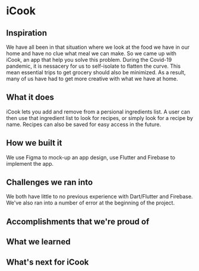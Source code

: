 # iCook

## Inspiration
We have all been in that situation where we look at the food we have in our home and have no clue what meal we can make. So we came up with iCook, an app that help you solve this problem. During the Covid-19 pandemic, it is nessacery for us to self-isolate to flatten the curve. This mean essential trips to get grocery should also be minimized. As a result, many of us have had to get more creative with what we have at home.

## What it does
iCook lets you add and remove from a persional ingredients list. A user can then use that ingredient list to look for recipes, or simply look for a recipe by name. Recipes can also be saved for easy access in the future.

## How we built it
We use Figma to mock-up an app design, use Flutter and Firebase to implement the app.

## Challenges we ran into
We both have little to no previous experience with Dart/Flutter and Firebase. We've also ran into a number of error at the beginning of the project.

## Accomplishments that we're proud of

## What we learned

## What's next for iCook
